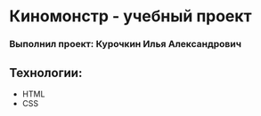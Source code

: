 # Киномонстр - учебный проект
### Выполнил проект: Курочкин Илья Александрович

## Технологии:
- HTML
- CSS
